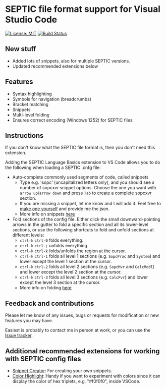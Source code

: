 # SEPTIC file format support for Visual Studio Code

[![License: MIT](https://img.shields.io/badge/License-MIT-yellow.svg)](https://opensource.org/licenses/MIT)
[![Build Status](https://dev.azure.com/EIIDS/vscode-septic/_apis/build/status/equinor.vscode-septic?branchName=master)](https://dev.azure.com/EIIDS/vscode-septic/_build/latest?definitionId=1&branchName=master)

## New stuff
* Added lots of snippets, also for multiple SEPTIC versions.
* Updated recommended extensions below

## Features
* Syntax highlighting
* Symbols for navigation (breadcrumbs)
* Bracket matching
* Snippets
* Multi-level folding
* Ensures correct encoding (Windows 1252) for SEPTIC files

## Instructions
If you don't know what the SEPTIC file format is, then you don't need this extension.

Adding the SEPTIC Language Basics extension to VS Code allows you to do the following when loading a SEPTIC .cnfg file:
* Auto-complete commonly used segments of code, called snippets
  * Type e.g. 'sopc' (uncapitalized letters only), and you should see a number of sopcxvr snippet options. Choose the one you want with `arrow up`/`arrow down` and press `Tab` to create a complete sopcxvr section.
  * If you are missing a snippet, let me know and I will add it. Feel free to [make one yourself](https://code.visualstudio.com/docs/editor/userdefinedsnippets#_create-your-own-snippets) and provide me the json.
  * More info on snippets [here](https://code.visualstudio.com/docs/editor/userdefinedsnippets)
* Fold sections of the config file. Either click the small downward-pointing arrows in the gutter to fold a specific section and all its lower-level sections, or use the following shortcuts to fold and unfold sections at different levels:
  * `ctrl-k` `ctrl-0` folds everything.
  * `ctrl-k` `ctrl-j` unfolds everything.
  * `ctrl-k` `ctrl-k` folds/unfolds the region at the cursor.
  * `ctrl-k` `ctrl-1` folds all level 1 sections (e.g. `SopcProc` and `System`) and lower except the level 1 section at the cursor.
  * `ctrl-k` `ctrl-2` folds all level 2 sections (e.g. `SopcMvr` and `CalcModl`) and lower except the level 2 section at the cursor.
  * `ctrl-k` `ctrl-3` folds all level 3 sections (e.g. `CalcPvr`) and lower except the level 3 section at the cursor.
  * More info on folding [here](https://code.visualstudio.com/docs/editor/codebasics#_folding)

## Feedback and contributions
Please let me know of any issues, bugs or requests for modification or new features you may have. 

Easiest is probably to contact me in person at work, or you can use the [Issue tracker](https://github.com/equinor/vscode-septic/issues).

## Additional recommended extensions for working with SEPTIC config files
* [Snippet Creator][snippet-creator]: For creating your own snippets.
* [Color Highlight][color-highlight]: Handy if you want to experiment with colors since it can display the color of hex triplets, e.g. "#f0f0f0", inside VSCode.

[snippet-creator]: https://marketplace.visualstudio.com/items?itemName=wware.snippet-creator
[color-highlight]: https://marketplace.visualstudio.com/items?itemName=naumovs.color-highlight
